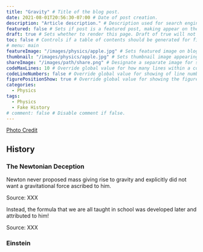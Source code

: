 ```yaml
---
title: "Gravity" # Title of the blog post.
date: 2021-08-01T20:56:30-07:00 # Date of post creation.
description: "Article description." # Description used for search engine.
featured: false # Sets if post is a featured post, making appear on the home page side bar.
draft: true # Sets whether to render this page. Draft of true will not be rendered.
toc: false # Controls if a table of contents should be generated for first-level links automatically.
# menu: main
featureImage: "/images/physics/apple.jpg" # Sets featured image on blog post.
thumbnail: "/images/physics/apple.jpg" # Sets thumbnail image appearing inside card on homepage.
shareImage: "/images/path/share.png" # Designate a separate image for social media sharing.
codeMaxLines: 10 # Override global value for how many lines within a code block before auto-collapsing.
codeLineNumbers: false # Override global value for showing of line numbers within code block.
figurePositionShow: true # Override global value for showing the figure label.
categories:
  - Physics
tags:
  - Physics
  - Fake History
# comment: false # Disable comment if false.
---
```


[Photo Credit](https://zaproduce.com/wholesale/product/red-delicious-apple/)

## History
### The Newtonian Deception

Newton never proposed mass giving rise to gravity and
explicitly did not want a gravitational force ascribed to him.

Source: XXX

Instead, the formula that we are all taught in school was developed later and attributed to him!

Source: XXX

### Einstein


